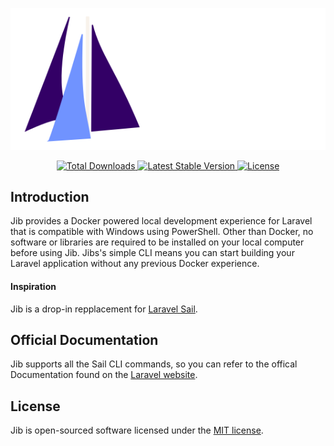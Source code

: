 <p align="center"><img src="https://github.com/KinoriTech/jib/raw/HEAD/art/logo.svg" alt="Logo Jib"></p>

<p align="center">
    <a href="https://packagist.org/packages/laravel/sail">
        <img src="https://img.shields.io/packagist/dt/laravel/sail" alt="Total Downloads">
    </a>
    <a href="https://packagist.org/packages/laravel/sail">
        <img src="https://img.shields.io/packagist/v/laravel/sail" alt="Latest Stable Version">
    </a>
    <a href="https://packagist.org/packages/laravel/sail">
        <img src="https://img.shields.io/packagist/l/laravel/sail" alt="License">
    </a>
</p>

## Introduction

Jib provides a Docker powered local development experience for Laravel that is compatible with Windows using PowerShell. Other than Docker, no software or libraries are required to be installed on your local computer before using Jib. Jibs's simple CLI means you can start building your Laravel application without any previous Docker experience.

#### Inspiration

Jib is a drop-in repplacement for [Laravel Sail](https://github.com/laravel/sail).

## Official Documentation

Jib supports all the Sail CLI commands, so you can refer to the offical Documentation found on the [Laravel website](https://laravel.com/docs/sail).


## License

Jib is open-sourced software licensed under the [MIT license](LICENSE.md).